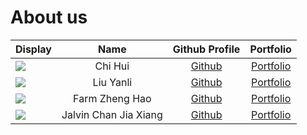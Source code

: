 # About us

Display | Name | Github Profile | Portfolio 
--------|:----:|:--------------:|:---------:
![](https://via.placeholder.com/100.png?text=Photo) | Chi Hui | [Github](https://github.com/chihui8199) | [Portfolio](/docs/team/chihui8199.md)
![](https://via.placeholder.com/100.png?text=Photo) | Liu Yanli | [Github](https://github.com/yanli1215) | [Portfolio](/docs/team/johndoe.md)
![](https://via.placeholder.com/100.png?text=Photo) | Farm Zheng Hao | [Github](https://github.com/FarmZH98) | [Portfolio](/docs/team/FarmZH98.md)
![](https://via.placeholder.com/100.png?text=Photo) | Jalvin Chan Jia Xiang | [Github](https://github.com/jalvinchan) | [Portfolio](/docs/team/jalvinchan.md)
